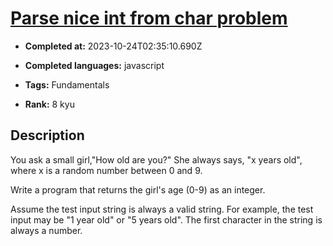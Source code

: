 # [Parse nice int from char problem](https://www.codewars.com/kata/557cd6882bfa3c8a9f0000c1)

- **Completed at:** 2023-10-24T02:35:10.690Z

- **Completed languages:** javascript

- **Tags:** Fundamentals

- **Rank:** 8 kyu

## Description

You ask a small girl,"How old are you?" She always says, "x years old", where x is a random number between 0 and 9.


Write a program that returns the girl's age (0-9) as an integer.

Assume the test input string is always a valid string. For example, the test input may be "1 year old" or "5 years old". The first character in the string is always a number.

